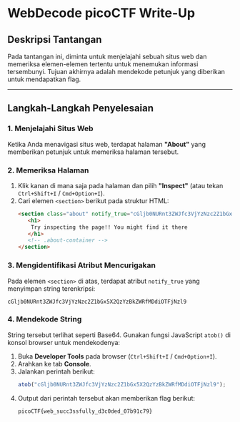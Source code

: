 # WebDecode picoCTF Write-Up

## Deskripsi Tantangan
Pada tantangan ini, diminta untuk menjelajahi sebuah situs web dan memeriksa elemen-elemen tertentu untuk menemukan informasi tersembunyi. Tujuan akhirnya adalah mendekode petunjuk yang diberikan untuk mendapatkan flag.

---

## Langkah-Langkah Penyelesaian

### 1. Menjelajahi Situs Web
Ketika Anda menavigasi situs web, terdapat halaman **"About"** yang memberikan petunjuk untuk memeriksa halaman tersebut.

### 2. Memeriksa Halaman
1. Klik kanan di mana saja pada halaman dan pilih **"Inspect"** (atau tekan `Ctrl+Shift+I` / `Cmd+Option+I`).
2. Cari elemen `<section>` berikut pada struktur HTML:
    ```html
    <section class="about" notify_true="cGljb0NURnt3ZWJfc3VjYzNzc2Z1bGx5X2QzYzBkZWRfMDdiOTFjNzl9">
       <h1>
        Try inspecting the page!! You might find it there
       </h1>
       <!-- .about-container -->
    </section>
    ```

### 3. Mengidentifikasi Atribut Mencurigakan
Pada elemen `<section>` di atas, terdapat atribut `notify_true` yang menyimpan string terenkripsi:
```
cGljb0NURnt3ZWJfc3VjYzNzc2Z1bGx5X2QzYzBkZWRfMDdiOTFjNzl9
```

### 4. Mendekode String
String tersebut terlihat seperti Base64. Gunakan fungsi JavaScript `atob()` di konsol browser untuk mendekodenya:
1. Buka **Developer Tools** pada browser (`Ctrl+Shift+I` / `Cmd+Option+I`).
2. Arahkan ke tab **Console**.
3. Jalankan perintah berikut:
    ```javascript
    atob("cGljb0NURnt3ZWJfc3VjYzNzc2Z1bGx5X2QzYzBkZWRfMDdiOTFjNzl9");
    ```
4. Output dari perintah tersebut akan memberikan flag berikut:
    ```
    picoCTF{web_succ3ssfully_d3c0ded_07b91c79}
    ```
